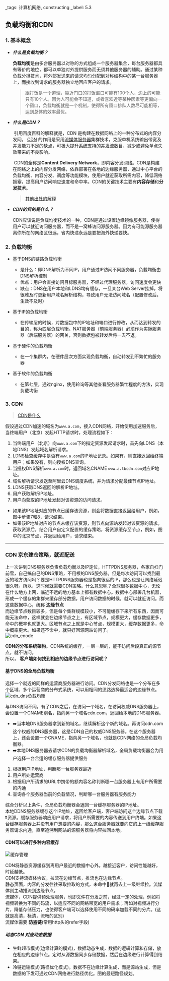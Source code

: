 _tags: 计算机网络, constructing
_label: 5.3

## 负载均衡和CDN

### 1. 基本概念

- ***什么是负载均衡？***

  ​	**负载均衡**是由多台服务器以对称的方式组成一个服务器集合，每台服务器都具有等价的地位，都可以单独对外提供服务而无须其他服务器的辅助。
  ​	通过某种负载分担技术，将外部发送来的请求均匀分配到对称结构中的某一台服务器上，而接收到请求的服务器独立地回应客户的请求。

  > 跟打饭是一个道理，靠近门口的打饭窗口可能有100个人，边上的可能只有10个人。因为人可能会不知道，或者喜欢近等某种因素等更偏向一个窗口，负载均衡就是一个机制，使得所有窗口排队人数尽可能相等，达到总体的效率最优。

- ***什么是CDN？***

  ​	引用百度百科的解释就是，CDN 是构建在数据网络上的一种分布式的内容分发网。 [CDN](https://baike.baidu.com/item/CDN) 的作用是采用[流媒体服务器](https://baike.baidu.com/item/流媒体服务器/9711212)集群技术，克服单机系统输出带宽及并发能力不足的缺点，可极大提升[系统](https://baike.baidu.com/item/系统/479832)支持的[并发流](https://baike.baidu.com/item/并发流/7395601)数目，减少或避免单点失效带来的不良影响。

  ​	CDN的全称是**Content Delivery Network**，即内容分发网络。CDN是构建在网络之上的内容分发网络，依靠部署在各地的边缘服务器，通过中心平台的负载均衡、内容分发、调度等功能模块，使用户就近获取所需内容，降低网络拥塞，提高用户访问响应速度和命中率。CDN的关键技术主要有**内容存储**和**分发技术**。

  > [其他出处的解释](https://juejin.cn/post/6844903807206473735)

- ***CDN的目的是什么？***

  ​	CDN应该说是负载均衡技术的一种，CDN是通过设置边缘镜像服务器，使得用户可以就近访问服务器，而不是一窝蜂访问源服务器。因为有可能源服务器离你所在的网络区很远，省内快递永远是要把海外快递要快。

### 2. 负载均衡

- 基于DNS的链路负载均衡
  - 是什么：即DNS解析为不同IP，用户通过IP访问不同服务器，负载均衡由DNS解析控制
  - 优点：用户会直接访问目标服务器，不经过代理服务器，访问速度会更快
  - 缺点：DNS在用户本地和LDNS均有缓存，一旦某台Web Server挂掉，将很难及时更新用户域名解析结构，导致用户无法访问域名（配置修改后，生效不及时）

- 基于IP的负载均衡
  - 在传输层的时候，对数据包中的IP地址和端口进行修改，从而达到转发的目的，称为四层负载均衡。NAT服务器（前端服务器）必须作为实际服务器（后端服务器）的网关，否则数据包被转发后将一去不返。
- 基于硬件的负载均衡
  - 在一个集群内，在硬件层次方面实现负载均衡，自动转发到不繁忙的服务器

- 基于软件的负载均衡
  - 在第七层，通过nginx，使用轮询等其他查看服务器繁忙程度的方法，实现负载均衡

### 3. CDN

> [CDN是什么](https://www.zhihu.com/question/36514327/answer/1604554133)

假设通过CDN加速的域名为`www.a.com`，接入CDN网络，开始使用加速服务后，当终端用户（北京）发起HTTP请求时，处理流程如下：

1. 当终端用户（北京）向`www.a.com`下的指定资源发起请求时，首先向LDNS（本地DNS）发起域名解析请求。
2. LDNS检查缓存中是否有`www.a.com`的IP地址记录。如果有，则直接返回给终端用户；如果没有，则向授权DNS查询。
3. 当授权DNS解析`www.a.com`时，返回域名CNAME `www.a.tbcdn.com`对应IP地址。
4. 域名解析请求发送至阿里云DNS调度系统，并为请求分配最佳节点IP地址。
5. LDNS获取DNS返回的解析IP地址。
6. 用户获取解析IP地址。
7. 用户向获取的IP地址发起对该资源的访问请求。

- 如果该IP地址对应的节点已缓存该资源，则会将数据直接返回给用户，例如，图中步骤7和8，请求结束。
- 如果该IP地址对应的节点未缓存该资源，则节点向源站发起对该资源的请求。获取资源后，结合用户自定义配置的缓存策略，将资源缓存至节点，例如，图中的北京节点，并返回给用户，请求结束。
  
------------------------------

### CDN 京东建仓策略，就近配送
上一次讲到DNS服务器负责负载均衡以及IP定位，HTTPDNS服务器，各家自扫门前雪，自己搞自己的DNS策略，不用根的DNS服务器。但是每次访问可以找到最近的地方访问吗？要是HTTPDNS服务器也是指向很远的IP，那么也是让网络延迟很久呀。所以，这时候就需要CDN策略。什么意思呢？全球很多数据中心，无论在什么地方上网，临近不远的地方基本上都有数据中心。数据中心部署几台机器，形成一个缓存的集群来缓存部分数据，用户访问数据的时候，就可以就近访问。而这些数据中心，统称 **边缘节点**<br>
而边缘节点数目较多，但是每个集群规模较小，不可能缓存下来所有东西，因而可能无法命中，这样就会在边缘节点之上，有区域节点，规模更大，缓存数据更多，命中的概率也就更大。区域节点之上就是中心节点，规模更大，缓存数据更多，命中概率更大。如果还不命中，就只好回源网站访问了。<br>
![cdn_enode](./img/cdn_enode.jpg "CDN边缘节点分布系统架构")

**CDN的分布系统架构**。CDN系统的缓存，一层一层的，能不访问后段真正的源节点，就不访问。<br>
所以， **客户端如何找到相应的边缘节点进行访问呢？**
#### 基于DNS的全局负载均衡
选择一个就近的同样的运营商服务器进行访问。CDN分发网络也是一个分布在多个区域、多个运营商的分布式系统，可以用相同的思路选择最适合的边缘节点。<br>
![cdn_dns负载均衡](./img/cdn_dns.jpg "cdn—dns负载均衡")

与DNS访问不同，有了CDN之后，在访问一个域名，在访问权威DNS服务器上，会设置一个CNAME别名，指向另一个域名cdn.com，返回给本地的DNS服务器。
* ➡️当本地DNS服务器拿到新的域名，继续解析这个新的域名。再访问cdn.com这个权威的DNS服务器，这是CDN自己的权威DNS服务器。在这个服务器上，还会设置一个CNAME，指向另一个域名，也就是CDN网络的全局负载均衡器。
* ➡️本地DNS服务器去请求CDN的负载均衡器解析域名，全局负载均衡器会为用户选择一台合适的缓存服务器提供服务

1. 根据用户IP地址，判断那一台服务器最近
2. 用户所处运营商
3. 根据用户所请求的URL中携带的额内容名称判断哪一台服务器上有用户所需要的内通
4. 查询各个服务器当前的负载情况，判断哪一台服务器有服务能力

综合分析以上条件，全局负载均衡器会返回一台缓存服务器的IP地址。<br>
本地DDNS服务器缓存这个IP地址，返回给客户端，客户端访问这个边缘节点下载⏬资源。缓存服务器响应用户请求，将用户所需要的内容传送到用户终端。如果这台缓存服务器上并没有用户想要的内容，那么这台服务器就要向它的上一级缓存服务器请求内通，直至追溯到网站的源服务器将内容拉回本地。<br>

#### CDN可以进行多种内容缓存
![缓存管理](./img/cache_manage.jpg "接入层缓存架构")

CDN将静态资源缓存到离用户最近的数据中心外。越接近客户，访问性能越好，时延越低。<br>
CDN支持流媒体协议，拉流在边缘节点，推流也在边缘节点。<br>
静态页面，内容的分发往往采取拉取的方式，未命中🎯就再去上一级继续拉。流媒体则主动推流到边缘节点。<br>
流媒体，CDN提供预处理服务，也即文件在分发之前，经过一定的处理，例如将视频转换为不同的码流，以适应不同的网络带宽的用户需求；再如对视频进行分片，降低存储压力，也使得客户端可以选择使用不同的码率加载不同的分片。(这就是高清，标清，流畅的区别)<br>
流媒体需要 **防盗链**(常用http头的refer字段)<br>

##### 动态CDN 对应动态数据
* 生鲜超市模式(边缘计算的模式)，数据动态生成，数据的逻辑计算和存储，放在相应的边缘节点。定时从源数据同步存储数据，然后在边缘进行计算得到结果。
* 冷链运输模式(路径优化模式)。数据不在边缘计算生成，而是源站生成，但是数据的下发可通过CDN网络进行路径优化。图的最短路径规划。


